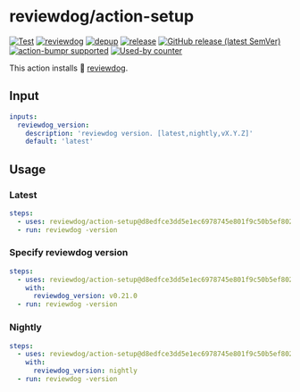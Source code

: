 # reviewdog/action-setup

[![Test](https://github.com/reviewdog/action-setup/workflows/Test/badge.svg)](https://github.com/reviewdog/action-setup/actions?query=workflow%3ATest)
[![reviewdog](https://github.com/reviewdog/action-setup/workflows/reviewdog/badge.svg)](https://github.com/reviewdog/action-setup/actions?query=workflow%3Areviewdog)
[![depup](https://github.com/reviewdog/action-setup/workflows/depup/badge.svg)](https://github.com/reviewdog/action-setup/actions?query=workflow%3Adepup)
[![release](https://github.com/reviewdog/action-setup/workflows/release/badge.svg)](https://github.com/reviewdog/action-setup/actions?query=workflow%3Arelease)
[![GitHub release (latest SemVer)](https://img.shields.io/github/v/release/reviewdog/action-setup?logo=github&sort=semver)](https://github.com/reviewdog/action-setup/releases)
[![action-bumpr supported](https://img.shields.io/badge/bumpr-supported-ff69b4?logo=github&link=https://github.com/haya14busa/action-bumpr)](https://github.com/haya14busa/action-bumpr)
[![Used-by counter](https://img.shields.io/endpoint?url=https://haya14busa.github.io/github-used-by/data/reviewdog/action-setup/shieldsio.json)](https://github.com/haya14busa/github-used-by/tree/main/repo/reviewdog/action-setup)

This action installs :dog: [reviewdog](https://github.com/reviewdog/reviewdog).

## Input
```yaml
inputs:
  reviewdog_version:
    description: 'reviewdog version. [latest,nightly,vX.Y.Z]'
    default: 'latest'
```

## Usage

### Latest
```yaml
steps:
  - uses: reviewdog/action-setup@d8edfce3dd5e1ec6978745e801f9c50b5ef80252 # v1.4.0
  - run: reviewdog -version
```

### Specify reviewdog version
```yaml
steps:
  - uses: reviewdog/action-setup@d8edfce3dd5e1ec6978745e801f9c50b5ef80252 # v1.4.0
    with:
      reviewdog_version: v0.21.0
  - run: reviewdog -version
```

### Nightly
```yaml
steps:
  - uses: reviewdog/action-setup@d8edfce3dd5e1ec6978745e801f9c50b5ef80252 # v1.4.0
    with:
      reviewdog_version: nightly
  - run: reviewdog -version
```
